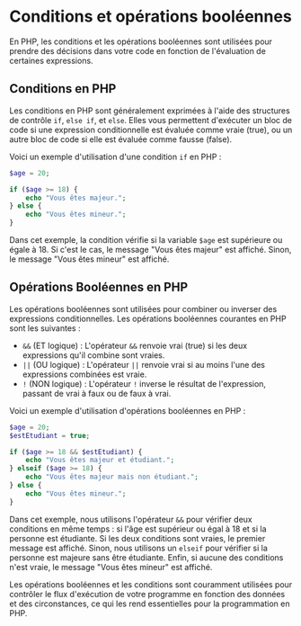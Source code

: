 # Conditions et opérations booléennes

En PHP, les conditions et les opérations booléennes sont utilisées pour prendre des décisions dans votre code en fonction de l'évaluation de certaines expressions.

## Conditions en PHP

Les conditions en PHP sont généralement exprimées à l'aide des structures de contrôle `if`, `else if`, et `else`. Elles vous permettent d'exécuter un bloc de code si une expression conditionnelle est évaluée comme vraie (true), ou un autre bloc de code si elle est évaluée comme fausse (false).

Voici un exemple d'utilisation d'une condition `if` en PHP :

```php
$age = 20;

if ($age >= 18) {
    echo "Vous êtes majeur.";
} else {
    echo "Vous êtes mineur.";
}
```

Dans cet exemple, la condition vérifie si la variable `$age` est supérieure ou égale à 18. Si c'est le cas, le message "Vous êtes majeur" est affiché. Sinon, le message "Vous êtes mineur" est affiché.

## Opérations Booléennes en PHP

Les opérations booléennes sont utilisées pour combiner ou inverser des expressions conditionnelles. Les opérations booléennes courantes en PHP sont les suivantes :

- `&&` (ET logique) : L'opérateur `&&` renvoie vrai (true) si les deux expressions qu'il combine sont vraies.
- `||` (OU logique) : L'opérateur `||` renvoie vrai si au moins l'une des expressions combinées est vraie.
- `!` (NON logique) : L'opérateur `!` inverse le résultat de l'expression, passant de vrai à faux ou de faux à vrai.

Voici un exemple d'utilisation d'opérations booléennes en PHP :

```php
$age = 20;
$estEtudiant = true;

if ($age >= 18 && $estEtudiant) {
    echo "Vous êtes majeur et étudiant.";
} elseif ($age >= 18) {
    echo "Vous êtes majeur mais non étudiant.";
} else {
    echo "Vous êtes mineur.";
}
```

Dans cet exemple, nous utilisons l'opérateur `&&` pour vérifier deux conditions en même temps : si l'âge est supérieur ou égal à 18 et si la personne est étudiante. Si les deux conditions sont vraies, le premier message est affiché. Sinon, nous utilisons un `elseif` pour vérifier si la personne est majeure sans être étudiante. Enfin, si aucune des conditions n'est vraie, le message "Vous êtes mineur" est affiché.

Les opérations booléennes et les conditions sont couramment utilisées pour contrôler le flux d'exécution de votre programme en fonction des données et des circonstances, ce qui les rend essentielles pour la programmation en PHP.
